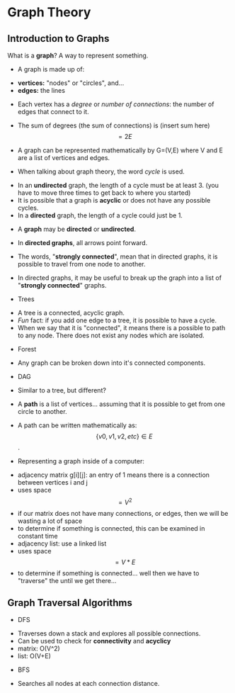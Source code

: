 # Graph Theory
## Introduction to Graphs
 What is a __graph__? A way to represent something.
* A graph is made up of:
 - __vertices:__ "nodes" or "circles", and...
 - __edges:__ the lines

* Each vertex has a _degree_ or *number of connections*: the number of edges that connect to it.
 - The sum of degrees (the sum of connections) is (insert sum here) $$ = 2E $$

* A graph can be represented mathematically by G=(V,E) where V and E are a list of vertices and edges.

* When talking about graph theory, the word _cycle_ is used.
 - In an __undirected__ graph, the length of a cycle must be at least 3. (you have to move three times to get back to where you started)
 - It is possible that a graph is __acyclic__ or does not have any possible cycles.
 - In a __directed__ graph, the length of a cycle could just be 1.

* A __graph__ may be __directed__ or __undirected__.
 - In __directed graphs__, all arrows point forward.

* The words, "__strongly connected__", mean that in directed graphs, it is possible to travel from one node to another.
 - In directed graphs, it may be useful to break up the graph into a list of "__strongly connected__" graphs.

* Trees
- A tree is a connected, acyclic graph.
- *Fun* fact: if you add one edge to a tree, it is possible to have a cycle.
- When we say that it is "connected", it means there is a possible to path to any node. There does not exist any nodes which are isolated.

* Forest
- Any graph can be broken down into it's connected components.

* DAG 
- Similar to a tree, but different?

* A __path__ is a list of vertices... assuming that it is possible to get from one circle to another.
 - A path can be written mathematically as:
   $$ \{v0, v1, v2, etc\} \in E $$.

* Representing a graph inside of a computer:
 - adjacency matrix g[i][j]: an entry of 1 means there is a connection between vertices i and j
  - uses space $$ =V^2 $$
  - if our matrix does not have many connections, or edges, then we will be wasting a lot of space
  - to determine if something is connected, this can be examined in constant time
 - adjacency list: use a linked list
  - uses space $$ =V*E $$
  - to determine if something is connected... well then we have to "traverse" the until we get there...

## Graph Traversal Algorithms
* DFS
 - Traverses down a stack and explores all possible connections.
 - Can be used to check for __connectivity__ and __acyclicy__
 - matrix: O(V^2)
 - list: O(V+E)
* BFS
 - Searches all nodes at each connection distance.
